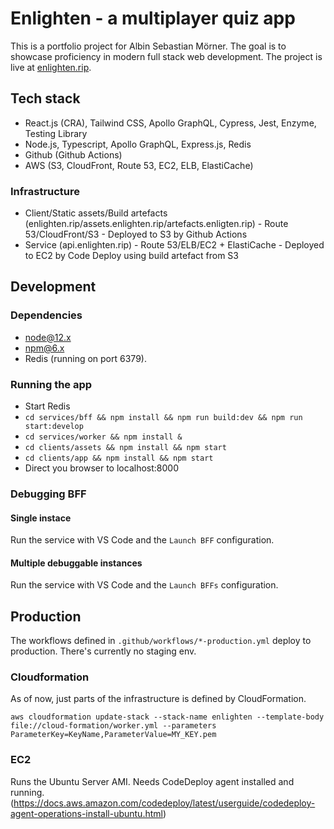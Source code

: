 # Enlighten - a multiplayer quiz app

This is a portfolio project for Albin Sebastian Mörner. The goal is to showcase proficiency in modern full stack web development. The project is live at [enlighten.rip](https://enlighten.rip).

## Tech stack

- React.js (CRA), Tailwind CSS, Apollo GraphQL, Cypress, Jest, Enzyme, Testing Library
- Node.js, Typescript, Apollo GraphQL, Express.js, Redis
- Github (Github Actions)
- AWS (S3, CloudFront, Route 53, EC2, ELB, ElastiCache)

### Infrastructure
 - Client/Static assets/Build artefacts (enlighten.rip/assets.enlighten.rip/artefacts.enligten.rip) - Route 53/CloudFront/S3 - Deployed to S3 by Github Actions
 - Service (api.enlighten.rip) - Route 53/ELB/EC2 + ElastiCache - Deployed to EC2 by Code Deploy using build artefact from S3

## Development
### Dependencies
- node@12.x
- npm@6.x
- Redis (running on port 6379).

### Running the app
- Start Redis
- `cd services/bff && npm install && npm run build:dev && npm run start:develop`
- `cd services/worker && npm install &`
- `cd clients/assets && npm install && npm start`
- `cd clients/app && npm install && npm start`
- Direct you browser to localhost:8000

### Debugging BFF

#### Single instace
Run the service with VS Code and the `Launch BFF` configuration.

#### Multiple debuggable instances
Run the service with VS Code and the `Launch BFFs` configuration.

## Production
The workflows defined in `.github/workflows/*-production.yml` deploy to production. There's currently no staging env.

### Cloudformation
As of now, just parts of the infrastructure is defined by CloudFormation.

`aws cloudformation update-stack --stack-name enlighten --template-body file://cloud-formation/worker.yml --parameters ParameterKey=KeyName,ParameterValue=MY_KEY.pem`

### EC2
Runs the Ubuntu Server AMI. Needs CodeDeploy agent installed and running. (https://docs.aws.amazon.com/codedeploy/latest/userguide/codedeploy-agent-operations-install-ubuntu.html)
